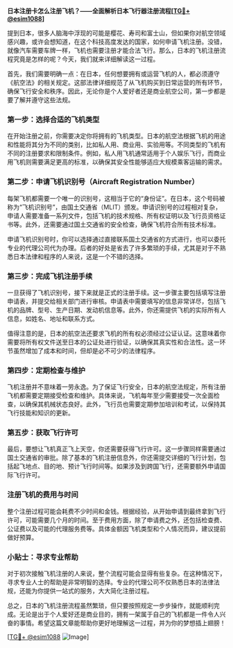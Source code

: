 **日本注册卡怎么注册飞机？——全面解析日本飞行器注册流程[[TG💪+ @esim1088](https://t.me/s/esim1088)]**

提到日本，很多人脑海中浮现的可能是樱花、寿司和富士山，但如果你对航空领域感兴趣，或许会想知道，在这个科技高度发达的国家，如何申请飞机注册。没错，就像汽车需要车牌一样，飞机也需要注册才能合法飞行。那么，日本的飞机注册流程究竟是怎样的呢？今天，我们就来详细解读这一过程。

首先，我们需要明确一点：在日本，任何想要拥有或运营飞机的人，都必须遵守《航空法》的相关规定。这部法律详细规范了从飞机购买到日常运营的所有环节，确保飞行安全和秩序。因此，无论你是个人爱好者还是商业航空公司，第一步都是要了解并遵守这些法规。

### 第一步：选择合适的飞机类型

在开始注册之前，你需要决定你将拥有的飞机类型。日本的航空法根据飞机的用途和性能将其分为不同的类别，比如私人用、商业用、实验用等。不同类型的飞机有不同的注册要求和限制条件。例如，私人用飞机通常适用于个人娱乐飞行，而商业用飞机则需要满足更高的标准，以确保其安全性能够适应大规模乘客运输的需求。

### 第二步：申请飞机识别号（Aircraft Registration Number）

每架飞机都需要一个唯一的识别号，这相当于它的“身份证”。在日本，这个号码被称为“飞机识别号”，由国土交通省（MLIT）颁发。申请识别号的过程相对复杂，申请人需要准备一系列文件，包括飞机的技术规格、所有权证明以及飞行员资格证书等。此外，还需要通过国土交通省的安全检查，确保飞机符合所有技术标准。

申请飞机识别号时，你可以选择通过直接联系国土交通省的方式进行，也可以委托专业的代理公司代为办理。后者的好处是省去了许多繁琐的手续，尤其是对于不熟悉日本法律和程序的人来说，这是一个不错的选择。

### 第三步：完成飞机注册手续

一旦获得了飞机识别号，接下来就是正式的注册手续。这一步骤主要包括填写注册申请表，并提交给相关部门进行审核。申请表中需要填写的信息非常详尽，包括飞机的品牌、型号、生产日期、发动机信息等。此外，你还需提供飞机的实际所有人信息，如姓名、地址和联系方式。

值得注意的是，日本的航空法还要求飞机的所有权必须经过公证认证。这意味着你需要将所有权文件送至日本的公证处进行验证，以确保其真实性和合法性。这一环节虽然增加了成本和时间，但却是必不可少的法律程序。

### 第四步：定期检查与维护

飞机注册并不意味着一劳永逸。为了保证飞行安全，日本的航空法规定，所有注册飞机都需要定期接受检查和维护。具体来说，飞机每年至少需要接受一次全面检查，以确保其机械状态良好。此外，飞行员也需要定期参加培训和考试，以保持其飞行技能和知识的更新。

### 第五步：获取飞行许可

最后，要想让飞机真正飞上天空，你还需要获得飞行许可。这一步骤同样需要通过国土交通省的审批。除了基本的飞机注册信息外，你还需提交详细的飞行计划，包括起飞地点、目的地、预计飞行时间等。如果涉及到跨国飞行，还需要额外申请国际飞行许可。

### 注册飞机的费用与时间

整个注册过程可能会耗费不少时间和金钱。根据经验，从开始申请到最终拿到飞行许可，可能需要几个月的时间。至于费用方面，除了申请费之外，还包括检查费、公证费以及可能的代理服务费等。具体金额因飞机类型和个人情况而异，建议提前做好预算。

### 小贴士：寻求专业帮助

对于初次接触飞机注册的人来说，整个流程可能会显得有些复杂。在这种情况下，寻求专业人士的帮助是非常明智的选择。专业的代理公司不仅熟悉日本的法律法规，还能为你提供一站式的服务，大大简化注册过程。

总之，日本的飞机注册流程虽然繁琐，但只要按照规定一步步操作，就能顺利完成。无论是出于个人爱好还是商业目的，拥有一架属于自己的飞机都是一件令人兴奋的事情。希望这篇文章能帮助你更好地理解这一过程，并为你的梦想插上翅膀！

[[TG💪+ @esim1088](https://t.me/s/esim1088) ![Image](https://i.postimg.cc/4NQfJmqS/Snipaste-2025-05-13-00-14-12.png)]